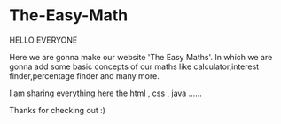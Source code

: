 # The-Easy-Math

HELLO EVERYONE

Here we are gonna make our website 'The Easy Maths'.
In which we are gonna add some basic concepts of our maths like calculator,interest finder,percentage finder and many more.

I am sharing everything here the html , css , java ......

Thanks for checking out :)
